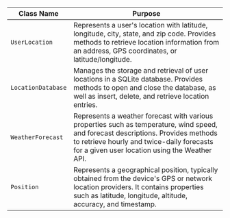 | Class Name | Purpose |
|------------|---------|
| `UserLocation` | Represents a user's location with latitude, longitude, city, state, and zip code. Provides methods to retrieve location information from an address, GPS coordinates, or latitude/longitude. |
| `LocationDatabase` | Manages the storage and retrieval of user locations in a SQLite database. Provides methods to open and close the database, as well as insert, delete, and retrieve location entries. |
| `WeatherForecast` | Represents a weather forecast with various properties such as temperature, wind speed, and forecast descriptions. Provides methods to retrieve hourly and twice-daily forecasts for a given user location using the Weather API. |
| `Position` | Represents a geographical position, typically obtained from the device's GPS or network location providers. It contains properties such as latitude, longitude, altitude, accuracy, and timestamp. |
